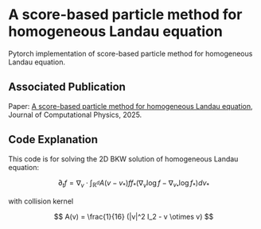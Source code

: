 # A score-based particle method for homogeneous Landau equation

Pytorch implementation of score-based particle method for homogeneous Landau equation.

## Associated Publication
Paper: [A score-based particle method for homogeneous Landau equation](https://doi.org/10.1016/j.jcp.2025.114053), Journal of Computational Physics, 2025. 

## Code Explanation
This code is for solving the 2D BKW solution of homogeneous Landau equation:

$$
\partial_t f = \nabla_v \cdot \int_{\mathbb{R}^d} A(v-v_* ) f f_* (\nabla_v \log f - \nabla_{v_* } \log f_* ) dv_*
$$

with collision kernel

$$
A(v) = \frac{1}{16} (|v|^2 I_2 - v \otimes v)
$$
